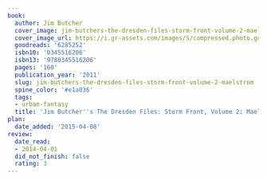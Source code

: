 ```yaml
---
book:
  author: Jim Butcher
  cover_image: jim-butchers-the-dresden-files-storm-front-volume-2-maelstrom.jpg
  cover_image_url: https://i.gr-assets.com/images/S/compressed.photo.goodreads.com/books/1320427232l/6285252._SX98_.jpg
  goodreads: '6285252'
  isbn10: '0345516206'
  isbn13: '9780345516206'
  pages: '160'
  publication_year: '2011'
  slug: jim-butchers-the-dresden-files-storm-front-volume-2-maelstrom
  spine_color: '#e1a036'
  tags:
  - urban-fantasy
  title: 'Jim Butcher''s The Dresden Files: Storm Front, Volume 2: Maelstrom'
plan:
  date_added: '2015-04-08'
review:
  date_read:
  - 2014-04-01
  did_not_finish: false
  rating: 3
---
```

